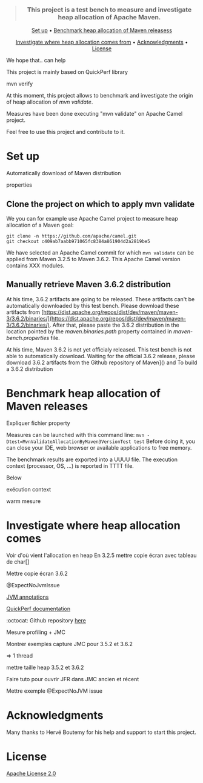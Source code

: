 <div align="center">
<blockquote>
<p><h3>This project is a test bench to measure and investigate heap allocation of Apache Maven.</h3></p>
</blockquote>
</div>

<p align="center">
  <a href="#Set-up">Set up</a> •
  <a href="#Benchmark-heap-allocation-Maven-releases">Benchmark heap allocation of Maven releasess</a>
</p>
<p align="center">
  <a href="#Investigate-where-heap-allocation-comes-from">Investigate where heap allocation comes from</a> •
  <a href="#Acknowledgments">Acknowledgments</a> •
  <a href="#License">License</a> 
</p>

We hope that..
can help

This project is mainly based on QuickPerf library

mvn verify

At this moment, this project allows to benchmark and investigate the origin of heap allocation of *mvn validate*.

Measures have been done executing "mvn validate" on Apache Camel project. 

Feel free to use this project and contribute to it.

# Set up

Automatically download of Maven distribution

properties
## Clone the project on which to apply mvn validate

We you can for example use Apache Camel project to measure heap allocation of a Maven goal:
```
git clone -n https://github.com/apache/camel.git
git checkout c409ab7aabb971065fc8384a861904d2a2819be5
```
We have selected an Apache Camel commit for which ```mvn validate``` can be applied from Maven 3.2.5 to Maven 3.6.2. 
This Apache Camel version contains XXX modules.

## Manually retrieve Maven 3.6.2 distribution

At his time, 3.6.2 artifacts are going to be released.
These artifacts can't be automatically downloaded by this test bench. 
Please download these artifacts from [https://dist.apache.org/repos/dist/dev/maven/maven-3/3.6.2/binaries/](https://dist.apache.org/repos/dist/dev/maven/maven-3/3.6.2/binaries/).
After that, please paste the 3.6.2 distribution in the location pointed by the *maven.binaries.path* property contained in *maven-bench.properties* file.

At his time, Maven 3.6.2 is not yet officialy released.
This test bench is not able to automatically download.
Waiting for the official 3.6.2 release, please download 3.6.2 artifacts from the Github repository of Maven]() and 
To build a 3.6.2 distribution


# Benchmark heap allocation of Maven releases

Expliquer fichier property

Measures can be launched with this command line:  ```mvn -Dtest=MvnValidateAllocationByMaven3VersionTest test```
Before doing it, you can close your IDE, web browser or available applications to free memory.

The benchmark results are exported into a UUUU file. The execution context (processor, OS, ...) is reported in TTTT file.

Below

exécution context

warm mesure


# Investigate where heap allocation comes 

 Voir d'où vient l'allocation en heap
 En 3.2.5 mettre copie écran avec tableau de char[]
 
 Mettre copie écran 3.6.2
 
 @ExpectNoJvmIssue

[JVM annotations](https://github.com/quick-perf/doc/wiki/JVM-annotations)

[QuickPerf documentation](https://github.com/quick-perf/doc/wiki/QuickPerf)

:octocat: Github repository [here](https://github.com/quick-perf/quickperf)

Mesure profiling + JMC

Montrer exemples capture JMC pour 3.5.2 et 3.6.2

=> 1 thread

mettre taille heap 3.5.2 et 3.6.2

Faire tuto pour ouvrir JFR dans JMC ancien et récent


Mettre exemple @ExpectNoJVM issue


# Acknowledgments
Many thanks to Hervé Boutemy for his help and support to start this project.

# License
[Apache License 2.0](/LICENSE.txt)
